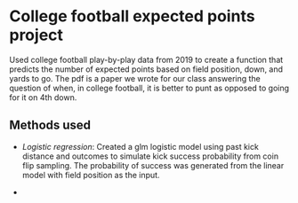 # College football expected points project

Used college football play-by-play data from 2019 to create a function that predicts the number of expected points based on field position, down, and yards to go. The pdf is a paper we wrote for our class answering the question of when, in college football, it is better to punt as opposed to going for it on 4th down. 

## Methods used
- *Logistic regression*: Created a glm logistic model using past kick distance and outcomes to simulate kick success probability from coin flip sampling. The probability of success was generated from the linear model with field position as the input.

- 
